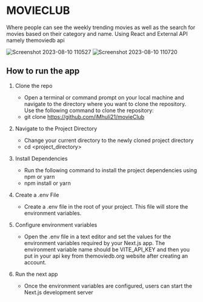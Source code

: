 # MOVIECLUB

Where people can see the weekly trending movies as well as the search for movies based on their category and name.
Using React and External API namely themoviedb api


![Screenshot 2023-08-10 110527](https://github.com/iMhuli21/movieClub/assets/101645245/d3e1bf67-4b9f-4e53-a155-fb1bd4f2a6e0)
![Screenshot 2023-08-10 110720](https://github.com/iMhuli21/movieClub/assets/101645245/4223b9f8-112d-48c4-9e42-20298f3d75c7)

##  How to run the app
1. Clone the repo
   * Open a terminal or command prompt on your local machine and navigate to the directory where you want to clone the repository. Use the following command to clone the repository:
   * git clone https://github.com/iMhuli21/movieClub
  
2. Navigate to the Project Directory
    * Change your current directory to the newly cloned project directory
    * cd <project_directory>
    
3. Install Dependencies
   * Run the following command to install the project dependencies using npm or yarn
   * npm install
     or
    yarn

4. Create a .env File
   * Create a .env file in the root of your project. This file will store the environment variables.

5. Configure environment variables
   * Open the .env file in a text editor and set the values for the environment variables required by your Next.js app. The environment variable name should be VITE_API_KEY and then you put in your api key from       themoviedb.org website after creating an account.
  
6. Run the next app
    * Once the environment variables are configured, users can start the Next.js development server

